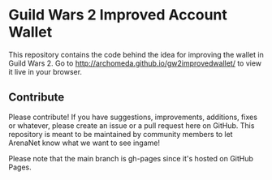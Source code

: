 # Guild Wars 2 Improved Account Wallet

This repository contains the code behind the idea for improving the wallet in
Guild Wars 2. Go to http://archomeda.github.io/gw2improvedwallet/ to view it live
in your browser.

## Contribute
Please contribute! If you have suggestions, improvements, additions, fixes or
whatever, please create an issue or a pull request here on GitHub. This
repository is meant to be maintained by community members to let ArenaNet know
what we want to see ingame!

Please note that the main branch is gh-pages since it's hosted on GitHub Pages.
